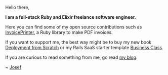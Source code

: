Hello there,

**I am a full-stack Ruby and Elixir freelance software engineer.**

Here you can find some of my open source contributions such as [InvoicePrinter](https://github.com/strzibny/invoice_printer), a Ruby library to make PDF invoices. 

If you want to support me, the best way might be to buy my new book [Deployment from Scratch](https://deploymentfromscratch.com/) or my Rails SaaS starter template [Business Class](https://businessclasskit.com/).

If you are curious to read something from me, go read [my blog](https://nts.strzibny.name/).

~ [Josef](https://strzibny.name)


